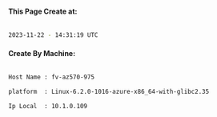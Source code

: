 
   
#### This Page Create at:

```bash

2023-11-22 - 14:31:19 UTC

```

#### Create By Machine:

```bash

Host Name : fv-az570-975

platform  : Linux-6.2.0-1016-azure-x86_64-with-glibc2.35

Ip Local  : 10.1.0.109

```

